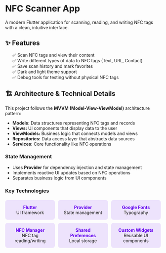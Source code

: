 # NFC Scanner App

A modern Flutter application for scanning, reading, and writing NFC tags with a clean, intuitive interface.

## ✨ Features

<ul style="list-style-type: none;">
  <li>✅ Scan NFC tags and view their content</li>
  <li>✅ Write different types of data to NFC tags (Text, URL, Contact)</li>
  <li>✅ Save scan history and mark favorites</li>
  <li>✅ Dark and light theme support</li>
  <li>✅ Debug tools for testing without physical NFC tags</li>
</ul>

## 🏗️ Architecture & Technical Details

This project follows the **MVVM (Model-View-ViewModel)** architecture pattern:

- **Models:** Data structures representing NFC tags and records
- **Views:** UI components that display data to the user
- **ViewModels:** Business logic that connects models and views
- **Repositories:** Data access layer that abstracts data sources
- **Services:** Core functionality like NFC operations

### State Management

- Uses **Provider** for dependency injection and state management
- Implements reactive UI updates based on NFC operations
- Separates business logic from UI components

### Key Technologies

<div style="display: grid; grid-template-columns: repeat(3, 1fr); gap: 10px; margin-top: 20px;">
  <div style="background-color: rgba(98, 0, 238, 0.1); padding: 15px; border-radius: 8px; text-align: center;">
    <strong style="color: #6200EE; display: block;">Flutter</strong>
    UI framework
  </div>
  <div style="background-color: rgba(98, 0, 238, 0.1); padding: 15px; border-radius: 8px; text-align: center;">
    <strong style="color: #6200EE; display: block;">Provider</strong>
    State management
  </div>
  <div style="background-color: rgba(98, 0, 238, 0.1); padding: 15px; border-radius: 8px; text-align: center;">
    <strong style="color: #6200EE; display: block;">Google Fonts</strong>
    Typography
  </div>
  <div style="background-color: rgba(98, 0, 238, 0.1); padding: 15px; border-radius: 8px; text-align: center;">
    <strong style="color: #6200EE; display: block;">NFC Manager</strong>
    NFC tag reading/writing
  </div>
  <div style="background-color: rgba(98, 0, 238, 0.1); padding: 15px; border-radius: 8px; text-align: center;">
    <strong style="color: #6200EE; display: block;">Shared Preferences</strong>
    Local storage
  </div>
  <div style="background-color: rgba(98, 0, 238, 0.1); padding: 15px; border-radius: 8px; text-align: center;">
    <strong style="color: #6200EE; display: block;">Custom Widgets</strong>
    Reusable UI components
  </div>
</div>
